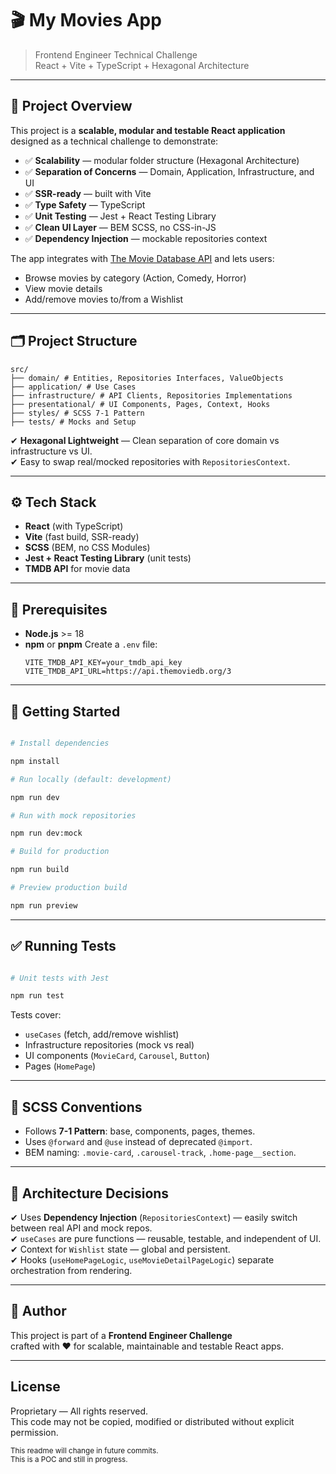 # 🎬 My Movies App

> Frontend Engineer Technical Challenge  
> React + Vite + TypeScript + Hexagonal Architecture

---

## 🚀 Project Overview

This project is a **scalable, modular and testable React application** designed as a technical challenge to demonstrate:

- ✅ **Scalability** — modular folder structure (Hexagonal Architecture)
- ✅ **Separation of Concerns** — Domain, Application, Infrastructure, and UI
- ✅ **SSR-ready** — built with Vite
- ✅ **Type Safety** — TypeScript
- ✅ **Unit Testing** — Jest + React Testing Library
- ✅ **Clean UI Layer** — BEM SCSS, no CSS-in-JS
- ✅ **Dependency Injection** — mockable repositories context

The app integrates with [The Movie Database API](https://www.themoviedb.org/) and lets users:

- Browse movies by category (Action, Comedy, Horror)
- View movie details
- Add/remove movies to/from a Wishlist

---

## 🗂️ Project Structure

```
src/
├── domain/ # Entities, Repositories Interfaces, ValueObjects
├── application/ # Use Cases
├── infrastructure/ # API Clients, Repositories Implementations
├── presentational/ # UI Components, Pages, Context, Hooks
├── styles/ # SCSS 7-1 Pattern
├── tests/ # Mocks and Setup
```

✔ **Hexagonal Lightweight** — Clean separation of core domain vs infrastructure vs UI.  
✔ Easy to swap real/mocked repositories with `RepositoriesContext`.

---

## ⚙️ Tech Stack

- **React** (with TypeScript)
- **Vite** (fast build, SSR-ready)
- **SCSS** (BEM, no CSS Modules)
- **Jest + React Testing Library** (unit tests)
- **TMDB API** for movie data

---

## 🚩 Prerequisites

- **Node.js** >= 18
- **npm** or **pnpm**
  Create a `.env` file:
  ```env
  VITE_TMDB_API_KEY=your_tmdb_api_key
  VITE_TMDB_API_URL=https://api.themoviedb.org/3
  ```

---

## 🚀 Getting Started

```bash

# Install dependencies

npm install

# Run locally (default: development)

npm run dev

# Run with mock repositories

npm run dev:mock

# Build for production

npm run build

# Preview production build

npm run preview
```

---

## ✅ Running Tests

```bash

# Unit tests with Jest

npm run test
```

Tests cover:

- `useCases` (fetch, add/remove wishlist)
- Infrastructure repositories (mock vs real)
- UI components (`MovieCard`, `Carousel`, `Button`)
- Pages (`HomePage`)

---

## 🎨 SCSS Conventions

- Follows **7-1 Pattern**: base, components, pages, themes.
- Uses `@forward` and `@use` instead of deprecated `@import`.
- BEM naming: `.movie-card`, `.carousel-track`, `.home-page__section`.

---

## 📌 Architecture Decisions

✔ Uses **Dependency Injection** (`RepositoriesContext`) — easily switch between real API and mock repos.  
✔ `useCases` are pure functions — reusable, testable, and independent of UI.  
✔ Context for `Wishlist` state — global and persistent.  
✔ Hooks (`useHomePageLogic`, `useMovieDetailPageLogic`) separate orchestration from rendering.

---

## 🙌 Author

This project is part of a **Frontend Engineer Challenge**  
crafted with ❤️ for scalable, maintainable and testable React apps.

---

## License

Proprietary — All rights reserved.  
This code may not be copied, modified or distributed without explicit permission.

<sub> This readme will change in future commits. <br/> This is a POC and still in progress.</sub>
